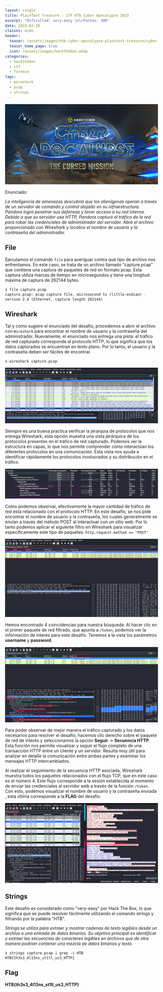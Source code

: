 ```yaml
---
layout: single
title: PlainText Treasure - CTF HTB Cyber Apocalypse 2023
excerpt: "Dificultad: very-easy \n\rPuntos: 300"
date: 2023-03-18
classes: wide
header:
  teaser: /assets/images/htb-cyber-apocalypse-plaintext-treasure/cyber-apocalypse-ctf-2023.jpg
  teaser_home_page: true
  icon: /assets/images/hackthebox.webp
categories:
  - hackthebox
  - ctf
  - forense
tags:  
  - wireshark
  - pcap
  - strings
---
```


![](/assets/images/htb-cyber-apocalypse-plaintext-treasure/cyber-apocalypse-ctf-2023.jpg)

Enunciado:

_La inteligencia de amenazas descubrió que los alienígenas operan a través de un servidor de comando y control alojado en su infraestructura. Pandora logró penetrar sus defensas y tener acceso a su red interna. Debido a que su servidor usa HTTP, Pandora capturó el tráfico de la red para robar las credenciales de administrador del servidor. Abra el archivo proporcionado con Wireshark y localice el nombre de usuario y la contraseña del administrador._

## File

Ejecutamos el comando `file` para averiguar contra qué tipo de archivo nos enfrentamos. En este caso, se trata de un archivo llamado "capture.pcap" que contiene una captura de paquetes de red en formato pcap. Esta captura utiliza marcas de tiempo en microsegundos y tiene una longitud máxima de captura de 262144 bytes.

```
❯ file capture.pcap
capture.pcap: pcap capture file, microsecond ts (little-endian) - version 2.4 (Ethernet, capture length 262144)
```

## Wireshark

Tal y como sugiere el enunciado del desafío, procedemos a abrir el archivo con `Wireshark` para encontrar el nombre de usuario y la contraseña del administrador. Nuevamente, el enunciado nos entrega una pista: el tráfico de red capturado corresponde al protocolo HTTP, lo que significa que los datos capturados se encuentran en texto plano. Por lo tanto, el usuario y la contraseña deben ser fáciles de encontrar.

```
❯ wireshark capture.pcap
```
![](/assets/images/htb-cyber-apocalypse-plaintext-treasure/wireshark1.png)

Siempre es una buena practica verificar la jerarquia de protocolos que nos entrega Wireshark, esta opción muestra una vista jerárquica de los protocolos presentes en el tráfico de red capturado. Podemos ver la estructura en capas, lo que nos permite comprender cómo interactúan los diferentes protocolos en una comunicación. Esta vista nos ayuda a identificar rápidamente los protocolos involucrados y su distribución en el tráfico.

![](/assets/images/htb-cyber-apocalypse-plaintext-treasure/wireshark2.png)

Como podemos observar, efectivamente la mayor cantidad de tráfico de red está relacionado con el protocolo HTTP. En este desafío, se nos pide encontrar el nombre de usuario y la contraseña, los cuales generalmente se envían a través del método POST al interactuar con un sitio web. Por lo tanto podemos aplicar el siguiente filtro en Wireshark para visualizar específicamente este tipo de paquetes: `http.request.method == "POST"`

![](/assets/images/htb-cyber-apocalypse-plaintext-treasure/wireshark3.png)

Hemos encontrado 4 coincidencias para nuestra búsqueda. Al hacer clic en el primer paquete de red filtrado, que apunta a `/token`, podemos ver la información de interés para este desafío. Tenemos a la vista los parámetros **username** y **password**.

![](/assets/images/htb-cyber-apocalypse-plaintext-treasure/wireshark4.png)

Para poder observar de mejor manera el tráfico capturado y los datos necesarios para resolver el desafío, hacemos clic derecho sobre el paquete de red de interés y seleccionamos la opción **Seguir** -> **Secuencia HTTP**. Esta función nos permite visualizar y seguir el flujo completo de una transacción HTTP entre un cliente y un servidor. Resulta muy útil para analizar en detalle la comunicación entre ambas partes y examinar los mensajes HTTP intercambiados.


Al realizar el seguimiento de la secuencia HTTP asociada, Wireshark muestra todos los paquetes relacionados con el flujo TCP, que en este caso es el número 4. Este flujo corresponde a la sesión establecida al momento de enviar las credenciales al servidor web a través de la función `/token`.
Con esto, podemos visualizar el nombre de usuario y la contraseña enviada , esta última corresponde a la **FLAG** del desafío.

![](/assets/images/htb-cyber-apocalypse-plaintext-treasure/wireshark5.png)

## Strings

Este desafío es considerado como "very-easy" por Hack The Box, lo que significa que se puede resolver fácilmente utilizando el comando strings y filtrando por la palabra "HTB".

_Strings:se utiliza para extraer y mostrar cadenas de texto legibles desde un archivo o una entrada de datos binarios. Su objetivo principal es identificar y extraer las secuencias de caracteres legibles en archivos que de otra manera podrían contener una mezcla de datos binarios y texto._

```
❯ strings capture.pcap | grep -i HTB
HTB{th3s3_4l13ns_st1ll_us3_HTTP}
```

## Flag

**HTB{th3s3_4l13ns_st1ll_us3_HTTP}**
